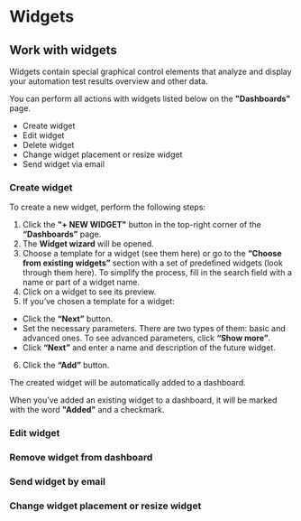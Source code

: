 # Widgets

## Work with widgets

Widgets contain special graphical control elements that analyze and display your automation test results overview and other data.

You can perform all actions with widgets listed below on the **"Dashboards"** page.

* Create widget
* Edit widget
* Delete widget
* Change widget placement or resize widget
* Send widget via email

### Create widget
To create a new widget, perform the following steps:

1. Click the **"+ NEW WIDGET"** button in the top-right corner of the **“Dashboards”** page.
2. The **Widget wizard** will be opened.
3. Choose a template for a widget (see them here) or go to the **“Choose from existing widgets”** section with a set of predefined widgets (look through them here). To simplify the process, fill in the search field with a name or part of a widget name.
4. Click on a widget to see its preview.
5. If you’ve chosen a template for a widget:
  * Click the **“Next”** button.
  * Set the necessary parameters. There are two types of them: basic and advanced ones. To see advanced parameters, click **“Show more”**.
  * Click **“Next”** and enter a name and description of the future widget.
6. Click the **“Add”** button.

The created widget will be automatically added to a dashboard.

When you’ve added an existing widget to a dashboard, it will be marked with the word **"Added"** and a checkmark.

### Edit widget

### Remove widget from dashboard

### Send widget by email

### Change widget placement or resize widget
